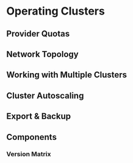 # Operating Clusters

## Provider Quotas

## Network Topology

## Working with Multiple Clusters

## Cluster Autoscaling

## Export & Backup

## Components

### Version Matrix
